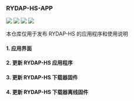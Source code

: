 ### RYDAP-HS-APP

[![](https://img.shields.io/badge/RYDAP--HS--APP-v1.1.3-444?logo=github&style=flat&labelColor=333)](https://github.com/rymcu/RYDAP-HS-APP/releases)
[![](https://img.shields.io/badge/RYMCU-.COM-444?logo=googlechrome&style=flat&labelColor=333)](https://rymcu.com)
![](https://img.shields.io/badge/Qt-6.9.2-444?logo=qt&style=flat&labelColor=333)
![](https://img.shields.io/badge/C++-333?logo=cplusplus&style=flat&labelColor=333)

本仓库仅用于发布 RYDAP-HS 的应用程序和使用说明

#### 1. 应用界面

#### 2. 更新 RYDAP-HS 应用程序

#### 3. 更新 RYDAP-HS 下载器固件

#### 4. 更新 RYDAP-HS 下载器离线固件

